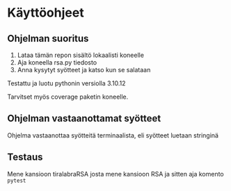 # Käyttöohjeet

## Ohjelman suoritus

1. Lataa tämän repon sisältö lokaalisti koneelle
2. Aja koneella rsa.py tiedosto
3. Anna kysytyt syötteet ja katso kun se salataan

Testattu ja luotu pythonin versiolla 3.10.12 

Tarvitset myös coverage paketin koneelle.

## Ohjelman vastaanottamat syötteet

Ohjelma vastaanottaa syötteitä terminaalista, eli syötteet luetaan stringinä

## Testaus

Mene kansioon tiralabraRSA josta mene kansioon RSA ja sitten aja komento ```pytest```

